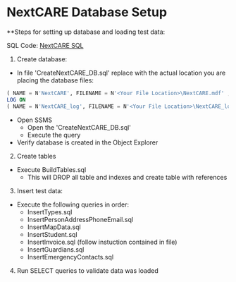 # NextCARE Database Setup
**Steps for setting up database and loading test data:

SQL Code: [NextCARE SQL](https://github.com/amjudson/NextCare/tree/master/SQL)

1. Create database:
  - In file 'CreateNextCARE_DB.sql' replace <Your File Location> with the actual location you are placing the database files:
  ```sql
  ( NAME = N'NextCARE', FILENAME = N'<Your File Location>\NextCARE.mdf' , SIZE = 8192KB , MAXSIZE = UNLIMITED, FILEGROWTH = 65536KB )
  LOG ON
  ( NAME = N'NextCARE_log', FILENAME = N'<Your File Location>\NextCARE_log.ldf' , SIZE = 8192KB , MAXSIZE = 2048GB , FILEGROWTH = 65536KB )
  ```
  - Open SSMS
    - Open the 'CreateNextCARE_DB.sql'
    - Execute the query
  - Verify database is created in the Object Explorer

2.  Create tables
  - Execute BuildTables.sql
    - This will DROP all table and indexes and create table with references

3. Insert test data:
  - Execute the following queries in order:
    - InsertTypes.sql
    - InsertPersonAddressPhoneEmail.sql
    - InsertMapData.sql
    - InsertStudent.sql
    - InsertInvoice.sql (follow instuction contained in file)
    - InsertGuardians.sql
    - InsertEmergencyContacts.sql

4. Run SELECT queries to validate data was loaded


